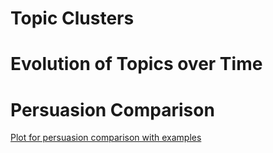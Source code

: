 # Topic Clusters

# Evolution of Topics over Time

# Persuasion Comparison

[Plot for persuasion comparison with examples](https://nishan-chatterjee.github.io/the-right-discourse/persuasion-comparison-with-examples.html)
